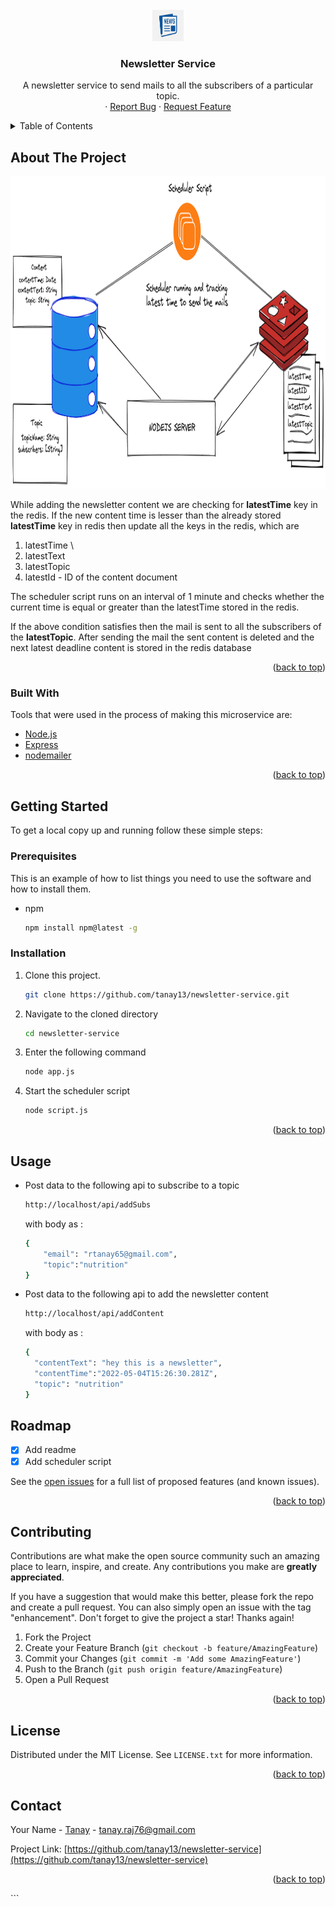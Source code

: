 <div id="top"></div>

<br />
<div align="center">
  <a href="https://github.com/tanay13/newsletter-service">
    <img src="images/logo.png" alt="Logo" width="50" height="50">
  </a>

  <h3 align="center">Newsletter Service</h3>

  <p align="center">
    A newsletter service to send mails to all the subscribers of a particular topic.
    <br />
    ·
    <a href="https://github.com/tanay13/newsletter-service/issues">Report Bug</a>
    ·
    <a href="https://github.com/tanay13/newsletter-service/issues">Request Feature</a>
  </p>
</div>

<!-- TABLE OF CONTENTS -->
<details>
  <summary>Table of Contents</summary>
  <ol>
    <li>
      <a href="#about-the-project">About The Project</a>
      <ul>
        <li><a href="#built-with">Built With</a></li>
      </ul>
    </li>
    <li>
      <a href="#getting-started">Getting Started</a>
      <ul>
        <li><a href="#prerequisites">Prerequisites</a></li>
        <li><a href="#installation">Installation</a></li>
      </ul>
    </li>
    <li><a href="#usage">Usage</a></li>
    <li><a href="#roadmap">Roadmap</a></li>
    <li><a href="#contributing">Contributing</a></li>
    <li><a href="#license">License</a></li>
    <li><a href="#contact">Contact</a></li>
    <li><a href="#acknowledgments">Acknowledgments</a></li>
  </ol>
</details>

<!-- ABOUT THE PROJECT -->

## About The Project

 <img src="images/newsletter.png" alt="Logo" width="1000" height="500">

While adding the newsletter content we are checking for <b>latestTime</b> key in the redis. If the new content time is lesser than the already stored <b>latestTime</b> key in redis then update all the keys in the redis, which are

1. latestTime \
2. latestText
3. latestTopic
4. latestId - ID of the content document

The scheduler script runs on an interval of 1 minute and checks whether the current time is equal or greater than the latestTime stored in the redis.

If the above condition satisfies then the mail is sent to all the subscribers of the **latestTopic**.
After sending the mail the sent content is deleted and the next latest deadline content is stored in the redis database

<p align="right">(<a href="#top">back to top</a>)</p>

### Built With

Tools that were used in the process of making this microservice are:

- [Node.js](https://nodejs.org/en/)
- [Express](https://expressjs.com/)
- [nodemailer](<[https://](https://reactjs.org/)>)

<p align="right">(<a href="#top">back to top</a>)</p>

<!-- GETTING STARTED -->

## Getting Started

To get a local copy up and running follow these simple steps:

### Prerequisites

This is an example of how to list things you need to use the software and how to install them.

- npm

  ```sh
  npm install npm@latest -g
  ```

### Installation

1. Clone this project.

   ```sh
   git clone https://github.com/tanay13/newsletter-service.git
   ```

2. Navigate to the cloned directory

   ```sh
   cd newsletter-service
   ```

3. Enter the following command

   ```sh
   node app.js
   ```

4. Start the scheduler script

   ```sh
   node script.js
   ```

<p align="right">(<a href="#top">back to top</a>)</p>

<!-- USAGE EXAMPLES -->

## Usage

- Post data to the following api to subscribe to a topic

  ```sh
  http://localhost/api/addSubs
  ```

  with body as :

  ```sh
  {
      "email": "rtanay65@gmail.com",
      "topic":"nutrition"
  }
  ```

- Post data to the following api to add the newsletter content

  ```sh
  http://localhost/api/addContent
  ```

  with body as :

  ```sh
  {
    "contentText": "hey this is a newsletter",
    "contentTime":"2022-05-04T15:26:30.281Z",
    "topic": "nutrition"
  }
  ```

<!-- ROADMAP -->

## Roadmap

- [x] Add readme
- [x] Add scheduler script

See the [open issues](https://github.com/newsletter-service/issues) for a full list of proposed features (and known issues).

<p align="right">(<a href="#top">back to top</a>)</p>

<!-- CONTRIBUTING -->

## Contributing

Contributions are what make the open source community such an amazing place to learn, inspire, and create. Any contributions you make are **greatly appreciated**.

If you have a suggestion that would make this better, please fork the repo and create a pull request. You can also simply open an issue with the tag "enhancement".
Don't forget to give the project a star! Thanks again!

1. Fork the Project
2. Create your Feature Branch (`git checkout -b feature/AmazingFeature`)
3. Commit your Changes (`git commit -m 'Add some AmazingFeature'`)
4. Push to the Branch (`git push origin feature/AmazingFeature`)
5. Open a Pull Request

<p align="right">(<a href="#top">back to top</a>)</p>

<!-- LICENSE -->

## License

Distributed under the MIT License. See `LICENSE.txt` for more information.

<p align="right">(<a href="#top">back to top</a>)</p>

<!-- CONTACT -->

## Contact

Your Name - [Tanay](https://twitter.com/tanayhere) - tanay.raj76@gmail.com

Project Link: [https://github.com/tanay13/newsletter-service](https://github.com/tanay13/newsletter-service)

<p align="right">(<a href="#top">back to top</a>)</p>
```

